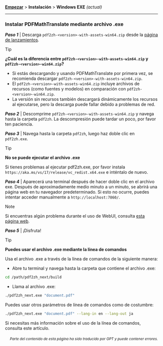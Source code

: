 [**Empezar**](./empezar.md) > **Instalación** > **Windows EXE** _(actual)_

---

### Instalar PDFMathTranslate mediante archivo .exe

***Paso 1*** | Descarga `pdf2zh-<version>-with-assets-win64.zip` desde la [página de lanzamientos](https://github.com/PDFMathTranslate/PDFMathTranslate-next/releases).

> [!TIP]
> **¿Cuál es la diferencia entre `pdf2zh-<version>-with-assets-win64.zip` y `pdf2zh-<version>-win64.zip`?**
>
> - Si estás descargando y usando PDFMathTranslate por primera vez, se recomienda descargar `pdf2zh-<version>-with-assets-win64.zip`.
> - El `pdf2zh-<version>-with-assets-win64.zip` incluye archivos de recursos (como fuentes y modelos) en comparación con `pdf2zh-<version>-win64.zip`.
> - La versión sin recursos también descargará dinámicamente los recursos al ejecutarse, pero la descarga puede fallar debido a problemas de red.

***Paso 2*** | Descomprime `pdf2zh-<version>-with-assets-win64.zip` y navega hasta la carpeta `pdf2zh`. La descompresión puede tardar un poco, por favor ten paciencia.

***Paso 3*** | Navega hasta la carpeta `pdf2zh`, luego haz doble clic en `pdf2zh.exe`.

> [!TIP]
> **No se puede ejecutar el archivo .exe**
>
> Si tienes problemas al ejecutar pdf2zh.exe, por favor instala `https://aka.ms/vs/17/release/vc_redist.x64.exe` e inténtalo de nuevo.

***Paso 4*** | Aparecerá una terminal después de hacer doble clic en el archivo exe. Después de aproximadamente medio minuto a un minuto, se abrirá una página web en tu navegador predeterminado. Si esto no ocurre, puedes intentar acceder manualmente a `http://localhost:7860/`.

> [!NOTE]
>
> Si encuentras algún problema durante el uso de WebUI, consulta [esta página web](./USAGE_webui.md).

***Paso 5*** | ¡Disfruta!

> [!TIP]
> **Puedes usar el archivo .exe mediante la línea de comandos**
>
> Usa el archivo .exe a través de la línea de comandos de la siguiente manera:
>
> - Abre tu terminal y navega hasta la carpeta que contiene el archivo .exe:
>
> ```bash
> cd /path/pdf2zh_next/build
> ```
>
> - Llama al archivo .exe:
>
> ```bash
> ./pdf2zh_next.exe "document.pdf"
> ```
>
> Puedes usar otros parámetros de línea de comandos como de costumbre:
>
> ```bash
> ./pdf2zh_next.exe "document.pdf" --lang-in en --lang-out ja
> ```
>
> Si necesitas más información sobre el uso de la línea de comandos, consulta este artículo.

<div align="right"> 
<h6><small>Parte del contenido de esta página ha sido traducido por GPT y puede contener errores.</small></h6>